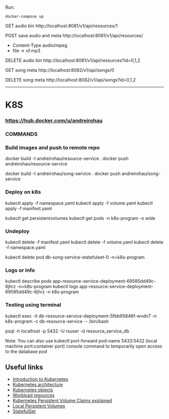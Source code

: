 Run:
 ```
 docker-compose up
 ```





GET audio bin
http://localhost:8081/v1/api/resources/1

POST save audio and meta
http://localhost:8081/v1/api/resources/
- Content-Type audio/mpeg
- file -> of.mp3

DELETE audio bin
http://localhost:8081/v1/api/resources?id=0,1,2



GET song meta
http://localhost:8082/v1/api/songs/0

DELETE song meta
http://localhost:8082/v1/api/songs?id=0,1,2



---
# K8S
### https://hub.docker.com/u/andreirohau

### COMMANDS

### Build images and push to remote repo
docker build -t andreirohau/resource-service .
docker push andreirohau/resource-service

docker build -t andreirohau/song-service .
docker push andreirohau/song-service

### Deploy on k8s
kubectl apply -f namespace.yaml
kubectl apply -f volume.yaml
kubectl apply -f manifest.yaml

kubectl get persistentvolumes
kubectl get pods -n k8s-program -o wide

### Undeploy
kubectl delete -f manifest.yaml
kubectl delete -f volume.yaml
kubectl delete -f namespace.yaml

kubectl delete pod db-song-service-statefulset-0 -n=k8s-program

### Logs or info
kubectl describe pods app-resource-service-deployment-69585dd49c-6jhrz -n=k8s-program
kubectl logs app-resource-service-deployment-69585dd49c-6jhrz -n k8s-program

### Testing using terminal
kubectl exec -it db-resource-service-deployment-5fbb95846f-wvdn7 -n k8s-program -c db-resource-service -- /bin/bash

psql -h localhost -p 5432 -U rsuser -d resource_service_db

Note: You can also use 
kubectl port-forward pod-name 5433:5432 
(local machine port:container port) console command to temporarily open access to the database pod

## Useful links
- [Introduction to Kubernetes](https://www.digitalocean.com/community/tutorials/an-introduction-to-kubernetes)
- [Kubernetes architecture](https://kubernetes.io/docs/concepts/overview/components/)
- [Kubernetes objects](https://medium.com/devops-mojo/kubernetes-objects-resources-overview-introduction-understanding-kubernetes-objects-24d7b47bb018)
- [Workload resources](https://kubernetes.io/docs/concepts/workloads/controllers/)
- [Kubernetes Persistent Volume Claims explained](https://cloud.netapp.com/blog/cvo-blg-kubernetes-persistent-volume-claims-explained)
- [Local Persistent Volumes](https://vocon-it.com/2018/12/20/kubernetes-local-persistent-volumes/)
- [StatefulSet](https://kubernetes.io/docs/concepts/workloads/controllers/statefulset)





